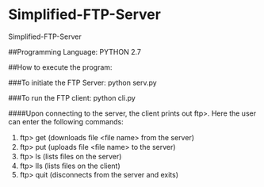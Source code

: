 # Simplified-FTP-Server
Simplified-FTP-Server

##Programming Language:
PYTHON 2.7

##How to execute the program:

###To initiate the FTP Server: 
python serv.py <PORT NUMBER>

###To run the FTP client: 
python cli.py <server machine> <server port>


####Upon connecting to the server, the client prints out ftp>. Here the user can enter the following commands:

1. ftp> get <file name> (downloads ﬁle <ﬁle name> from the server) 
2. ftp> put <filename> (uploads ﬁle <ﬁle name> to the server)
3. ftp> ls (lists ﬁles on the server) 
4. ftp> lls (lists ﬁles on the client) 
5. ftp> quit (disconnects from the server and exits)

